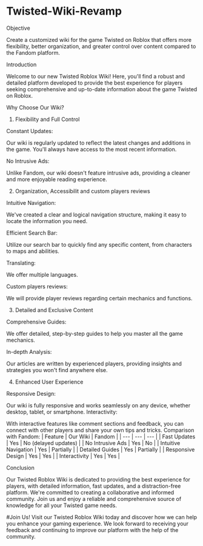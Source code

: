 # Twisted-Wiki-Revamp

Objective

Create a customized wiki for the game Twisted on Roblox that offers more flexibility, better organization, and greater control over content compared to the Fandom platform.

Introduction

Welcome to our new Twisted Roblox Wiki! Here, you'll find a robust and detailed platform developed to provide the best experience for players seeking comprehensive and up-to-date information about the game Twisted on Roblox.

Why Choose Our Wiki?

1. Flexibility and Full Control

Constant Updates:

Our wiki is regularly updated to reflect the latest changes and additions in the game. 
You'll always have access to the most recent information.

No Intrusive Ads:

Unlike Fandom, our wiki doesn't feature intrusive ads, providing a cleaner and more enjoyable reading experience.

2. Organization, Accessibilit and custom players reviews

Intuitive Navigation:

We've created a clear and logical navigation structure, making it easy to locate the information you need.

Efficient Search Bar:

Utilize our search bar to quickly find any specific content, from characters to maps and abilities.

Translating:

We offer multiple languages.

Custom players reviews:

We will provide player reviews regarding certain mechanics and functions.

3. Detailed and Exclusive Content

Comprehensive Guides:

We offer detailed, step-by-step guides to help you master all the game mechanics.

In-depth Analysis:

Our articles are written by experienced players, providing insights and strategies you won't find anywhere else.

4. Enhanced User Experience

Responsive Design:

Our wiki is fully responsive and works seamlessly on any device, whether desktop, tablet, or smartphone.
Interactivity:

With interactive features like comment sections and feedback, you can connect with other players and share your own tips and tricks.
Comparison with Fandom:
| Feature	| Our Wiki | Fandom |
| --- | --- | --- |
| Fast Updates | Yes | No (delayed updates) |
| No Intrusive Ads	| Yes	| No |
| Intuitive Navigation |	Yes |	Partially |
| Detailed Guides |	Yes |	Partially |
| Responsive Design |	Yes |	Yes |
| Interactivity |	Yes |	Yes |

Conclusion
 
Our Twisted Roblox Wiki is dedicated to providing the best experience for players, with detailed information, fast updates, and a distraction-free platform. We're committed to creating a collaborative and informed community. Join us and enjoy a reliable and comprehensive source of knowledge for all your Twisted game needs.

#Join Us!
Visit our Twisted Roblox Wiki today and discover how we can help you enhance your gaming experience. We look forward to receiving your feedback and continuing to improve our platform with the help of the community.


